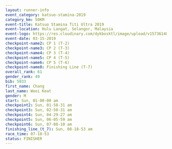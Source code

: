 ```yaml
---
layout: runner-info 
event_category: katsuo-stamina-2019 
category_km: 50KM 
event-title: Katsuo Stamina Titi Ultra 2019 
event-location: Hulu Langat, Selangor, Malaysia 
event-logo: https://res.cloudinary.com/dykbosktl/image/upload/v1573614825/Logo/Logo_p7ft6n.png
event-date: 03-15-2019 
checkpoint-name2: CP 1 (T-2) 
checkpoint-name3: CP 2 (T-3) 
checkpoint-name4: CP 3 (T-4) 
checkpoint-name5: CP 4 (T-5) 
checkpoint-name6: CP 5 (T-6) 
checkpoint-name8: Finishing Line (T-7) 
overall_rank: 61
gender_rank: 49
bib: 5033
first_name: Chang
last_name: Wooi Keat
gender: M
start: Sun, 01-00-00 am
checkpoint2: Sun, 01-58-31 am
checkpoint3: Sun, 02-50-31 am
checkpoint4: Sun, 04-29-27 am
checkpoint5: Sun, 06-05-59 am
checkpoint6: Sun, 07-08-10 am
finishing_line_(t_7): Sun, 08-18-53 am
race_time: 07-18-53
status: FINISHER
---
```

